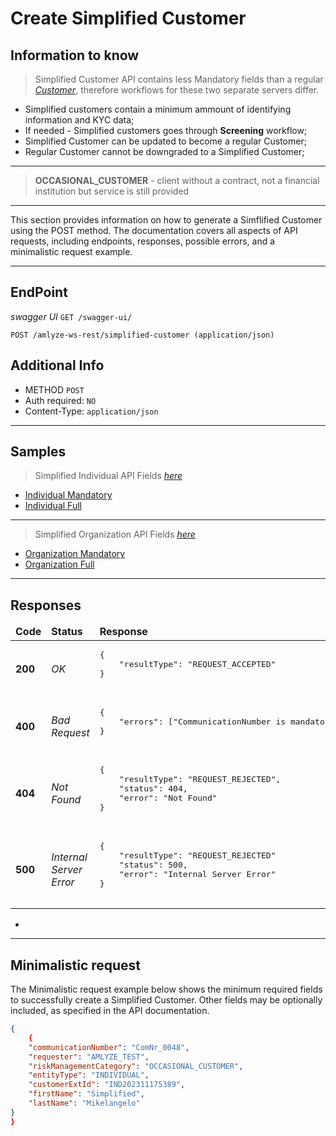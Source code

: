 # Create Simplified Customer


## Information to know

>Simplified Customer API contains less Mandatory fields than a regular [*Customer*](../customer/customer.md),
therefore workflows for these two separate servers differ.

* Simplified customers contain a minimum ammount of identifying information and KYC data;
* If needed - Simplified customers goes through <b>Screening</b> workflow;
* Simplified Customer can be updated to become a regular Customer;
* Regular Customer cannot be downgraded to a Simplified Customer;
  
---
><b>OCCASIONAL_CUSTOMER</b> - client without a contract, not a financial institution but service is still provided 

---
 
 This section provides information on how to generate a Simflified Customer using the POST method. The documentation covers all aspects of API requests, including endpoints, responses, possible errors, and a minimalistic request example.

------------


## EndPoint

*swagger UI* `GET /swagger-ui/`

`POST /amlyze-ws-rest/simplified-customer (application/json)`

  ## Additional Info

* METHOD ` POST ` 
* Auth required: `NO`
* Content-Type: `application/json`
---

## Samples
>Simplified Individual API Fields [*here*](INDIVIDUAL/INDIVIDUAL_Fields.md) 

* [Individual Mandatory](INDIVIDUAL/INDIVIDUAL_Samples/individual_Mandatory.json) 
* [Individual Full](INDIVIDUAL/INDIVIDUAL_Samples/individual_Full.json)

--- 

  >Simplified Organization API Fields [*here*](ORGANIZATION/ORGANIZATION_Fields.md) 

* [Organization Mandatory](ORGANIZATION/ORGANIZATION_Samples/organization_Mandatory.json) 
* [Organization Full](ORGANIZATION/ORGANIZATION_Samples/organization_Full.json)
----------------------

## Responses

<table>
    <thead>
        <tr>
            <td><b>Code</b></td>
            <td><b>Status</b></td>
            <td><b>Response</b></td>
        </tr>
    </thead>
    <tbody>
        <tr>
            <td><b>200</b></td>
            <td><i>OK</i></td>
            <td>
                <pre>
{
    "resultType": "REQUEST_ACCEPTED"
}
                </pre>
            </td>
        </tr>
        <tr>
            <td><b>400</b></td>
            <td><i>Bad Request</i></td>
            <td> 
                <pre>
{
    "errors": ["CommunicationNumber is mandatory"]
}
                </pre>
            </td>
        </tr>
            <tr>
            <td><b>404</b></td>
            <td><i>Not Found</i></td>
            <td> 
                <pre>
{
    "resultType": "REQUEST_REJECTED",
    "status": 404,
    "error": "Not Found"
}
                </pre>
            </td>
        </tr>
        <tr>
            <td><b>500</b></td>
            <td><i>Internal Server Error</i></td>
            <td> 
                <pre>
{
    "resultType": "REQUEST_REJECTED"
    "status": 500,
    "error": "Internal Server Error"
}
                </pre>
            </td>
        </tr>
    </tbody>
</table>


-


------


## Minimalistic request

The Minimalistic request example below shows the minimum required fields to successfully create a Simplified Customer. Other fields may be optionally included, as specified in the API documentation.



```json
{
	{
    "communicationNumber": "ComNr_0048",
    "requester": "AMLYZE_TEST",
    "riskManagementCategory": "OCCASIONAL_CUSTOMER",
    "entityType": "INDIVIDUAL",
    "customerExtId": "IND202311175389",
    "firstName": "Simplified",
    "lastName": "Mikelangelo"
}
}
```



